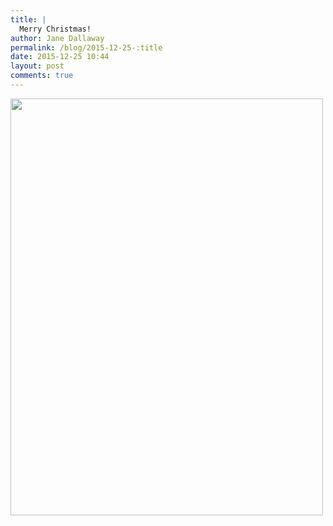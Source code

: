 ```yaml
---
title: |
  Merry Christmas!
author: Jane Dallaway
permalink: /blog/2015-12-25-:title
date: 2015-12-25 10:44
layout: post
comments: true
---
```


<div><a href="//static.skitters.dallaway.com/tp_IMG_5193.JPG"><img src="//static.skitters.dallaway.com/tp_thumb_IMG_5193.JPG" width="500" height="667"/></a></div>



  

      
